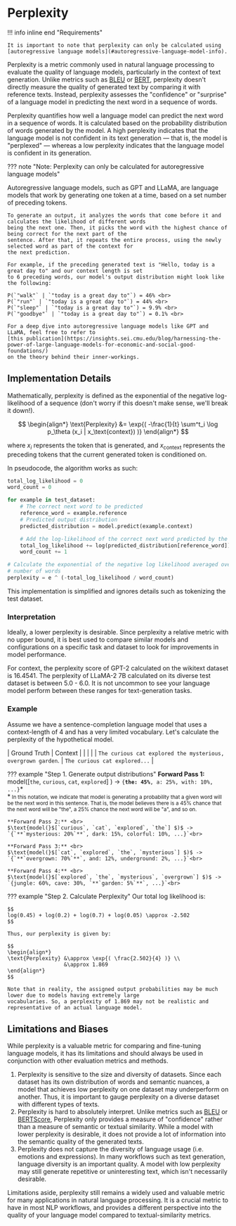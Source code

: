 # Perplexity

!!! info inline end "Requirements"

    It is important to note that perplexity can only be calculated using [autoregressive language models](#autoregressive-language-model-info).

Perplexity is a metric commonly used in natural language processing to evaluate the quality of language models,
particularly in the context of text generation. Unlike metrics such as [BLEU](bleu.md) or [BERT](bertscore.md),
perplexity doesn't directly measure the quality of generated text by comparing it with reference texts. Instead,
perplexity assesses the "confidence" or "surprise" of a language model in predicting the next word in a sequence of words.

Perplexity quantifies how well a language model can predict the next word in a sequence of words. It is calculated
based on the probability distribution of words generated by the model. A high perplexity indicates that the
language model is not confident in its text generation — that is, the model is "perplexed" — whereas a low
perplexity indicates that the language model is confident in its generation.

??? note "Note: Perplexity can only be calculated for autoregressive language models"
    <section id="autoregressive-language-model-info">
    Autoregressive language models, such as GPT and LLaMA, are language models that work by generating one token at a
    time, based on a set number of preceding tokens.
    </section>

    To generate an output, it analyzes the words that come before it and calculates the likelihood of different words
    being the next one. Then, it picks the word with the highest chance of being correct for the next part of the
    sentence. After that, it repeats the entire process, using the newly selected word as part of the context for
    the next prediction.

    For example, if the preceding generated text is "Hello, today is a great day to" and our context length is set
    to 6 preceding words, our model's output distribution might look like the following:

    P(`"walk"` | `"today is a great day to"`) = 46% <br>
    P(`"run"` | `"today is a great day to"`) = 44% <br>
    P(`"sleep"` | `"today is a great day to"`) = 9.9% <br>
    P(`"goodbye"` | `"today is a great day to"`) = 0.1% <br>

    For a deep dive into autoregressive language models like GPT and LLaMA, feel free to refer to
    [this publication](https://insights.sei.cmu.edu/blog/harnessing-the-power-of-large-language-models-for-economic-and-social-good-foundations/)
    on the theory behind their inner-workings.

## Implementation Details

Mathematically, perplexity is defined as the exponential of the negative log-likelihood of a sequence (don't worry
if this doesn't make sense, we'll break it down!).

$$
\begin{align*}
\text{Perplexity} &= \exp{( -\frac{1}{t} \sum^t_i \log p_\theta (x_i | x_\text{context}) )}
\end{align*}
$$

where $x_i$ represents the token that is generated, and $x_\text{context}$ represents the preceding tokens that the
current generated token is conditioned on.

In pseudocode, the algorithm works as such:

``` py title="Perplexity Pseudocode"
total_log_likelihood = 0
word_count = 0

for example in test_dataset:
    # The correct next word to be predicted
    reference_word = example.reference
    # Predicted output distribution
    predicted_distribution = model.predict(example.context)

    # Add the log-likelihood of the correct next word predicted by the model.
    total_log_likelihood += log(predicted_distribution[reference_word])
    word_count += 1

# Calculate the exponential of the negative log likelihood averaged over the
# number of words
perplexity = e ^ (-total_log_likelihood / word_count)
```

This implementation is simplified and ignores details such as tokenizing the test dataset.

### Interpretation

Ideally, a lower perplexity is desirable. Since perplexity a relative metric with no upper bound, it is best used
to compare similar models and configurations on a specific task and dataset to look for improvements in model
performance.

For context, the perplexity score of GPT-2 calculated on the wikitext dataset is 16.4541. The perplexity of
LLaMA-2 7B calculated on its diverse test dataset is between 5.0 - 6.0. It is not uncommon to see your language
model perform between these ranges for text-generation tasks.

### Example

Assume we have a sentence-completion language model that uses a context-length of 4 and has a very limited
vocabulary. Let's calculate the perplexity of the hypothetical model.

| Ground Truth | Context |
| | |
| `The curious cat explored the mysterious, overgrown garden`. | `The curious cat explored...` |

??? example "Step 1. Generate output distributions"
    **Forward Pass 1:** <br>
    $\text{model(}$[`the`, `curious`, `cat`, `explored`] $)$ -> `{`**`the: 45%`**`, a: 25%, with: 10%, ...}`\*<br>
    \*<small> In this notation, we indicate that model is generating a probability that a given word will be the
    next word in this sentence. That is, the model believes there is a 45% chance that the next word will be "the",
    a 25% chance the next word will be "a", and so on. </small>

    **Forward Pass 2:** <br>
    $\text{model(}$[`curious`, `cat`, `explored`, `the`] $)$ -> `{`**`mysterious: 20%`**`, dark: 15%, colorful: 10%, ...}`<br>

    **Forward Pass 3:** <br>
    $\text{model(}$[`cat`, `explored`, `the`, `mysterious`] $)$ -> `{`**`overgrown: 70%`**`, and: 12%, underground: 2%, ...}`<br>

    **Forward Pass 4:** <br>
    $\text{model(}$[`explored`, `the`, `mysterious`, `overgrown`] $)$ -> `{jungle: 60%, cave: 30%, `**`garden: 5%`**`, ...}`<br>

??? example "Step 2. Calculate Perplexity"
    Our total log likelihood is:

    $$
    log(0.45) + log(0.2) + log(0.7) + log(0.05) \approx -2.502
    $$

    Thus, our perplexity is given by:

    $$
    \begin{align*}
    \text{Perplexity} &\approx \exp{( \frac{2.502}{4} )} \\
                      &\approx 1.869
    \end{align*}
    $$

    Note that in reality, the assigned output probabilities may be much lower due to models having extremely large
    vocabularies. So, a perplexity of 1.869 may not be realistic and representative of an actual language model.

## Limitations and Biases

While perplexity is a valuable metric for comparing and fine-tuning language models, it has its limitations and
should always be used in conjunction with other evaluation metrics and methods.

1. Perplexity is sensitive to the size and diversity of datasets. Since each dataset has its own distribution of
words and semantic nuances, a model that achieves low perplexity on one dataset may underperform on another. Thus,
it is important to gauge perplexity on a diverse dataset with different types of texts.
2. Perplexity is hard to absolutely interpret. Unlike metrics such as [BLEU](bleu.md) or [BERTScore](bertscore.md),
Perplexity only provides a measure of "confidence" rather than a measure of semantic or textual similarity. While
a model with lower perplexity is desirable, it does not provide a lot of information into the semantic quality of
the generated texts.
3. Perplexity does not capture the diversity of language usage (i.e. emotions and expressions). In many workflows
such as text generation, language diversity is an important quality. A model with low perplexity may still generate
repetitive or uninteresting text, which isn't necessarily desirable.

Limitations aside, perplexity still remains a widely used and valuable metric for many applications in natural
language processing. It is a crucial metric to have in most NLP workflows, and provides a different perspective
into the quality of your language model compared to textual-similarity metrics.
